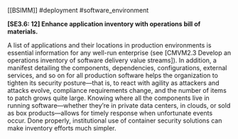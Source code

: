 [[BSIMM]] #deployment #software_environment

 **[SE3.6: 12] Enhance application inventory with operations bill of materials.**


A list of applications and their locations in production environments is essential information for any well-run enterprise (see [CMVM2.3 Develop an operations inventory of software delivery value streams]). In addition, a manifest detailing the components, dependencies, configurations, external services, and so on for all production software helps the organization to tighten its security posture—that is, to react with agility as attackers and attacks evolve, compliance requirements change, and the number of items to patch grows quite large. Knowing where all the components live in running software—whether they’re in private data centers, in clouds, or sold as box products—allows for timely response when unfortunate events occur. Done properly, institutional use of container security solutions can make inventory efforts much simpler.


